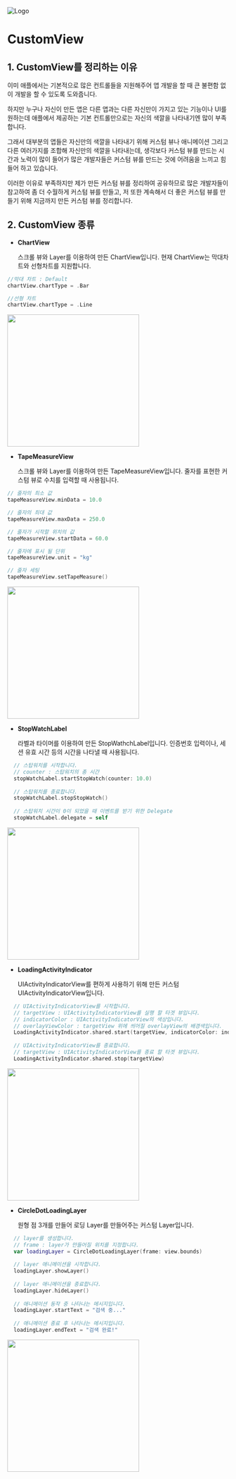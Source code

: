 ![Logo](https://github.com/swieeft/CustomView/blob/master/Resource/Logo.gif)

CustomView
===============

## 1. CustomView를 정리하는 이유
이미 애플에서는 기본적으로 많은 컨트롤들을 지원해주어 앱 개발을 할 때 큰 불편함 없이 개발을 할 수 있도록 도와줍니다.

하지만 누구나 자신이 만든 앱은 다른 앱과는 다른 자신만이 가지고 있는 기능이나 UI를 원하는데 애플에서 제공하는 기본 컨트롤만으로는 자신의 색깔을 나타내기엔 많이 부족합니다.

그래서 대부분의 앱들은 자신만의 색깔을 나타내기 위해 커스텀 뷰나 애니메이션 그리고 다른 여러가지를 조합해 자신만의 색깔을 나타내는데, 생각보다 커스텀 뷰를 만드는 시간과 노력이 많이 들어가 많은 개발자들은 커스텀 뷰를 만드는 것에 어려움을 느끼고 힘들어 하고 있습니다.

이러한 이유로 부족하지만 제가 만든 커스텀 뷰를 정리하여 공유하므로 많은 개발자들이 참고하여 좀 더 수월하게 커스텀 뷰를 만들고, 저 또한 계속해서 더 좋은 커스텀 뷰를 만들기 위해 지금까지 만든 커스텀 뷰를 정리합니다.

## 2. CustomView 종류
* **ChartView**

  스크롤 뷰와 Layer를 이용하여 만든 ChartView입니다. 현재 ChartView는 막대차트와 선형차트를 지원합니다.
  
```swift
//막대 차트 : Default
chartView.chartType = .Bar

//선형 차트
chartView.chartType = .Line
```
  <img src="Resource/ChartView.gif" width="300"/>

* **TapeMeasureView**

  스크롤 뷰와 Layer를 이용하여 만든 TapeMeasureView입니다. 줄자를 표현한 커스텀 뷰로 수치를 입력할 때 사용됩니다.
  
```swift
// 줄자의 최소 값
tapeMeasureView.minData = 10.0

// 줄자의 최대 값
tapeMeasureView.maxData = 250.0

// 줄자가 시작할 위치의 값
tapeMeasureView.startData = 60.0

// 줄자에 표시 될 단위
tapeMeasureView.unit = "kg"

// 줄자 세팅
tapeMeasureView.setTapeMeasure()
```
  <img src="Resource/TapeMeasureView.gif" width="300"/>

* **StopWatchLabel**

  라벨과 타이머를 이용하여 만든 StopWathchLabel입니다. 인증번호 입력이나, 세션 유효 시간 등의 시간을 나타낼 때 사용됩니다.
  
```swift 
  // 스탑워치를 시작합니다.
  // counter : 스탑워치의 총 시간
  stopWatchLabel.startStopWatch(counter: 10.0)
  
  // 스탑워치를 종료합니다.
  stopWatchLabel.stopStopWatch()
  
  // 스탑워치 시간이 0이 되었을 때 이벤트를 받기 위한 Delegate
  stopWatchLabel.delegate = self
```
  <img src="Resource/StopWatchLabel.gif" width="300"/>
  
* **LoadingActivityIndicator**

  UIActivityIndicatorView를 편하게 사용하기 위해 만든 커스텀 UIActivityIndicatorView입니다.
  
```swift 
  // UIActivityIndicatorView를 시작합니다.
  // targetView : UIActivityIndicatorView를 실행 할 타겟 뷰입니다.
  // indicatorColor : UIActivityIndicatorView의 색상입니다.
  // overlayViewColor : targetView 위에 씌어질 overlayView의 배경색입니다.
  LoadingActivityIndicator.shared.start(targetView, indicatorColor: indicatorColor, overlayViewColor: overlayViewColor)
  
  // UIActivityIndicatorView를 종료합니다.
  // targetView : UIActivityIndicatorView를 종료 할 타겟 뷰입니다.
  LoadingActivityIndicator.shared.stop(targetView)
```
  <img src="Resource/LoadingActivityIndicator.gif" width="300"/>
  
* **CircleDotLoadingLayer**
  
  원형 점 3개를 만들어 로딩 Layer를 만들어주는 커스텀 Layer입니다.
  
```swift 
  // layer를 생성합니다.
  // frame : layer가 만들어질 위치를 지정합니다.
  var loadingLayer = CircleDotLoadingLayer(frame: view.bounds)
  
  // layer 애니메이션을 시작합니다.
  loadingLayer.showLayer()
  
  // layer 애니메이션을 종료합니다.
  loadingLayer.hideLayer()
  
  // 애니메이션 동작 중 나타나는 메시지입니다.
  loadingLayer.startText = "검색 중..."
  
  // 애니메이션 종료 후 나타나는 메시지입니다.
  loadingLayer.endText = "검색 완료!"
```

  <img src="Resource/CircleDotLoadingLayer.gif" width="300"/>
